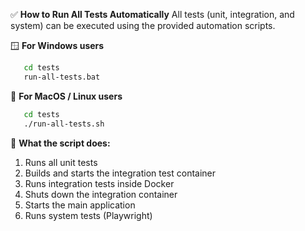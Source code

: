 ✅ **How to Run All Tests Automatically**
All tests (unit, integration, and system) can be executed using the provided automation scripts.

🪟 **For Windows users**
``` sh 
   cd tests
   run-all-tests.bat
```
🍎 **For MacOS / Linux users**
```sh 
   cd tests
   ./run-all-tests.sh
```
🧪 **What the script does:**
1. Runs all unit tests 
2. Builds and starts the integration test container
3. Runs integration tests inside Docker
4. Shuts down the integration container
5. Starts the main application
6. Runs system tests (Playwright)